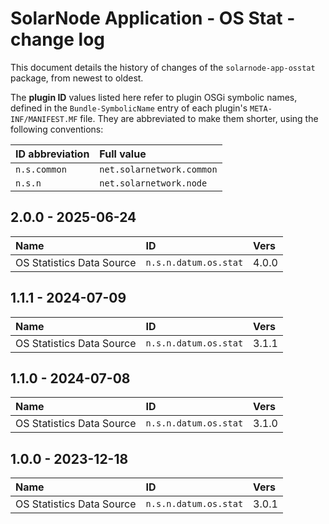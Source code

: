 # SolarNode Application - OS Stat - change log

This document details the history of changes of the `solarnode-app-osstat` package, from
newest to oldest.

The **plugin ID** values listed here refer to plugin OSGi symbolic names, defined in the
`Bundle-SymbolicName` entry of each plugin's `META-INF/MANIFEST.MF` file. They are abbreviated to
make them shorter, using the following conventions:

| ID abbreviation | Full value                |
|:----------------|:--------------------------|
| `n.s.common`    | `net.solarnetwork.common` |
| `n.s.n`         | `net.solarnetwork.node`   |

## 2.0.0 - 2025-06-24

| Name                      | ID                    | Vers  |
|:--------------------------|:----------------------|:------|
| OS Statistics Data Source | `n.s.n.datum.os.stat` | 4.0.0 |


## 1.1.1 - 2024-07-09

| Name                      | ID                    | Vers  |
|:--------------------------|:----------------------|:------|
| OS Statistics Data Source | `n.s.n.datum.os.stat` | 3.1.1 |


## 1.1.0 - 2024-07-08

| Name                      | ID                    | Vers  |
|:--------------------------|:----------------------|:------|
| OS Statistics Data Source | `n.s.n.datum.os.stat` | 3.1.0 |


## 1.0.0 - 2023-12-18

| Name                      | ID                    | Vers  |
|:--------------------------|:----------------------|:------|
| OS Statistics Data Source | `n.s.n.datum.os.stat` | 3.0.1 |
